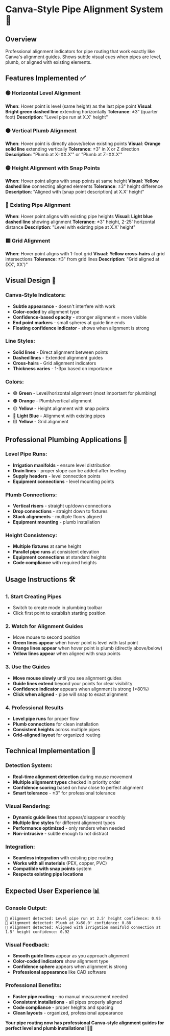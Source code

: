 # Canva-Style Pipe Alignment System 📐

## Overview
Professional alignment indicators for pipe routing that work exactly like Canva's alignment guides. Shows subtle visual cues when pipes are level, plumb, or aligned with existing elements.

## Features Implemented ✅

### 🟢 **Horizontal Level Alignment**
**When**: Hover point is level (same height) as the last pipe point
**Visual**: **Bright green dashed line** extending horizontally
**Tolerance**: ±3" (quarter foot)
**Description**: "Level pipe run at X.X' height"

### 🟠 **Vertical Plumb Alignment**  
**When**: Hover point is directly above/below existing points
**Visual**: **Orange solid line** extending vertically
**Tolerance**: ±3" in X or Z direction
**Description**: "Plumb at X=XX.X'" or "Plumb at Z=XX.X'"

### 🟡 **Height Alignment with Snap Points**
**When**: Hover point aligns with snap points at same height
**Visual**: **Yellow dashed line** connecting aligned elements
**Tolerance**: ±3" height difference
**Description**: "Aligned with [snap point description] at X.X' height"

### 🔵 **Existing Pipe Alignment**
**When**: Hover point aligns with existing pipe heights
**Visual**: **Light blue dashed line** showing alignment
**Tolerance**: ±3" height, 2-25' horizontal distance
**Description**: "Level with existing pipe at X.X' height"

### 🟨 **Grid Alignment**
**When**: Hover point aligns with 1-foot grid
**Visual**: **Yellow cross-hairs** at grid intersections
**Tolerance**: ±3" from grid lines
**Description**: "Grid aligned at (XX', XX')"

## Visual Design 🎨

### **Canva-Style Indicators:**
- **Subtle appearance** - doesn't interfere with work
- **Color-coded** by alignment type
- **Confidence-based opacity** - stronger alignment = more visible
- **End point markers** - small spheres at guide line ends
- **Floating confidence indicator** - shows when alignment is strong

### **Line Styles:**
- **Solid lines** - Direct alignment between points
- **Dashed lines** - Extended alignment guides
- **Cross-hairs** - Grid alignment indicators
- **Thickness varies** - 1-3px based on importance

### **Colors:**
- 🟢 **Green** - Level/horizontal alignment (most important for plumbing)
- 🟠 **Orange** - Plumb/vertical alignment
- 🟡 **Yellow** - Height alignment with snap points
- 🔵 **Light Blue** - Alignment with existing pipes
- 🟨 **Yellow** - Grid alignment

## Professional Plumbing Applications 🚰

### **Level Pipe Runs:**
- **Irrigation manifolds** - ensure level distribution
- **Drain lines** - proper slope can be added after leveling
- **Supply headers** - level connection points
- **Equipment connections** - level mounting points

### **Plumb Connections:**
- **Vertical risers** - straight up/down connections
- **Drop connections** - straight down to fixtures
- **Stack alignments** - multiple floors aligned
- **Equipment mounting** - plumb installation

### **Height Consistency:**
- **Multiple fixtures** at same height
- **Parallel pipe runs** at consistent elevation
- **Equipment connections** at standard heights
- **Code compliance** with required heights

## Usage Instructions 🛠️

### **1. Start Creating Pipes**
- Switch to create mode in plumbing toolbar
- Click first point to establish starting position

### **2. Watch for Alignment Guides**
- Move mouse to second position
- **Green lines appear** when hover point is level with last point
- **Orange lines appear** when hover point is plumb (directly above/below)
- **Yellow lines appear** when aligned with snap points

### **3. Use the Guides**
- **Move mouse slowly** until you see alignment guides
- **Guide lines extend** beyond your points for clear visibility
- **Confidence indicator** appears when alignment is strong (>80%)
- **Click when aligned** - pipe will snap to exact alignment

### **4. Professional Results**
- **Level pipe runs** for proper flow
- **Plumb connections** for clean installation
- **Consistent heights** across multiple pipes
- **Grid-aligned layout** for organized routing

## Technical Implementation 🔧

### **Detection System:**
- **Real-time alignment detection** during mouse movement
- **Multiple alignment types** checked in priority order
- **Confidence scoring** based on how close to perfect alignment
- **Smart tolerance** - ±3" for professional tolerance

### **Visual Rendering:**
- **Dynamic guide lines** that appear/disappear smoothly
- **Multiple line styles** for different alignment types
- **Performance optimized** - only renders when needed
- **Non-intrusive** - subtle enough to not distract

### **Integration:**
- **Seamless integration** with existing pipe routing
- **Works with all materials** (PEX, copper, PVC)
- **Compatible with snap points** system
- **Respects existing pipe locations**

## Expected User Experience 📊

### **Console Output:**
```
📐 Alignment detected: Level pipe run at 2.5' height confidence: 0.95
📐 Alignment detected: Plumb at X=50.0' confidence: 0.88
📐 Alignment detected: Aligned with irrigation manifold connection at 1.5' height confidence: 0.92
```

### **Visual Feedback:**
- **Smooth guide lines** appear as you approach alignment
- **Color-coded indicators** show alignment type
- **Confidence sphere** appears when alignment is strong
- **Professional appearance** like CAD software

### **Professional Benefits:**
- **Faster pipe routing** - no manual measurement needed
- **Consistent installations** - all pipes properly aligned
- **Code compliance** - proper heights and spacing
- **Clean layouts** - organized, professional appearance

**Your pipe routing now has professional Canva-style alignment guides for perfect level and plumb installations! 📐✨**
